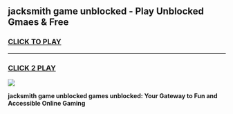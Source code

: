 
## jacksmith game unblocked - Play Unblocked Gmaes & Free
<h3>
<a href="https://premium.freeplayer.one?title=jacksmith_game_unblocked&ref=19F">CLICK TO PLAY</a></h3>
<hr>

<h3>
<a href="https://premium.freeplayer.one?title=jacksmith_game_unblocked&ref=19F">CLICK 2 PLAY</a>
  
</h3>

<a href="https://premium.freeplayer.one?title=jacksmith_game_unblocked&ref=19F/"><img src="https://clearcache.store/games.png"></a>


**jacksmith game unblocked games unblocked: Your Gateway to Fun and Accessible Online Gaming**
